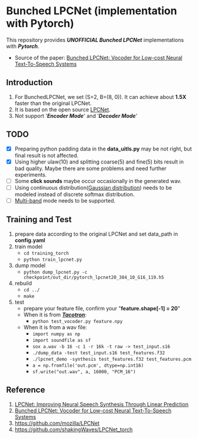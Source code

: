 # Bunched LPCNet (implementation with Pytorch)

This repository provides ***UNOFFICIAL Bunched LPCNet*** implementations with ***Pytorch***.

- Source of the paper: [Bunched LPCNet: Vocoder for Low-cost Neural Text-To-Speech Systems](https://arxiv.org/abs/2008.04574)

## Introduction

1. For BunchedLPCNet, we set (S=2, B=(8, 0)). It can achieve about **1.5X** faster than the original LPCNet.
2. It is based on the open source [LPCNet](https://github.com/mozilla/LPCNet/commit/bffdcee95b4303167a34007ea22c8d304ca204da).
3. Not support '***Encoder Mode***' and '***Decoder Mode***'

## TODO

- [x] Preparing python padding data in the **data_uitls.py** may be not right, but final result is not affected.
- [x] Using higher ulaw(10) and splitting coarse(5) and fine(5) bits result in bad quality. Maybe there are some problems and need further experiments.
- [ ] Some **click sounds** maybe occur occasionally in the generated wav.
- [ ] Using continuous distribution([Gaussian distribution](https://ieeexplore.ieee.org/document/9053337)) needs to be modeled instead of discrete softmax distribution.
- [ ] [Multi-band](https://arxiv.org/abs/2005.05551) mode needs to be supported.

## Training and Test

1. prepare data according to the original LPCNet and set data_path in **config.yaml**
2. train model
    - `cd training_torch`
    - `python train_lpcnet.py`
3. dump model
    - `python dump_lpcnet.py -c checkpoint/out_dir/pytorch_lpcnet20_384_10_G16_119.h5`
4. rebuild
    - `cd ../`
    - `make`
5. test
    - prepare your feature file, confirm your "**feature.shape[-1] = 20**"
    - When it is from ***[Tacotron](https://github.com/BridgetteSong/ExpressiveTacotron)***:
        - `python test_vocoder.py feature.npy`
    - When it is from a wav file:
        - `import numpy as np`
        - `import soundfile as sf`
        - `sox a.wav -b 16 -c 1 -r 16k -t raw -> test_input.s16`
        - `./dump_data -test test_input.s16 test_features.f32`
        - `./lpcnet_demo -synthesis test_features.f32 test_features.pcm`
        - `a = np.fromfile('out.pcm', dtype=np.int16)`
        - `sf.write("out.wav", a, 16000, "PCM_16")`
   
## Reference

1. [LPCNet: Improving Neural Speech Synthesis Through Linear Prediction](https://jmvalin.ca/papers/lpcnet_icassp2019.pdf)
2. [Bunched LPCNet: Vocoder for Low-cost Neural Text-To-Speech Systems](https://arxiv.org/abs/2008.04574)
3. <https://github.com/mozilla/LPCNet>
4. <https://github.com/shakingWaves/LPCNet_torch>
